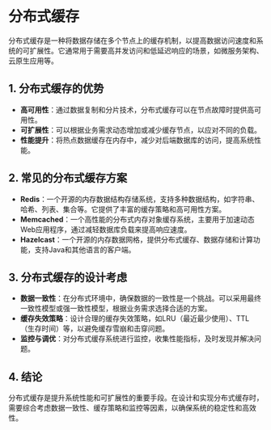 # 分布式缓存

分布式缓存是一种将数据存储在多个节点上的缓存机制，以提高数据访问速度和系统的可扩展性。它通常用于需要高并发访问和低延迟响应的场景，如微服务架构、云原生应用等。

## 1. 分布式缓存的优势

- **高可用性**：通过数据复制和分片技术，分布式缓存可以在节点故障时提供高可用性。
- **可扩展性**：可以根据业务需求动态增加或减少缓存节点，以应对不同的负载。
- **性能提升**：将热点数据缓存在内存中，减少对后端数据库的访问，提高系统性能。

## 2. 常见的分布式缓存方案

- **Redis**：一个开源的内存数据结构存储系统，支持多种数据结构，如字符串、哈希、列表、集合等。它提供了丰富的缓存策略和高可用性方案。
- **Memcached**：一个高性能的分布式内存对象缓存系统，主要用于加速动态Web应用程序，通过减轻数据库负载来提高响应速度。
- **Hazelcast**：一个开源的内存数据网格，提供分布式缓存、数据存储和计算功能，支持Java和其他语言的客户端。

## 3. 分布式缓存的设计考虑

- **数据一致性**：在分布式环境中，确保数据的一致性是一个挑战。可以采用最终一致性模型或强一致性模型，根据业务需求选择合适的方案。
- **缓存失效策略**：设计合理的缓存失效策略，如LRU（最近最少使用）、TTL（生存时间）等，以避免缓存雪崩和击穿问题。
- **监控与调优**：对分布式缓存系统进行监控，收集性能指标，及时发现并解决问题。

## 4. 结论

分布式缓存是提升系统性能和可扩展性的重要手段。在设计和实现分布式缓存时，需要综合考虑数据一致性、缓存策略和监控等因素，以确保系统的稳定性和高效性。
